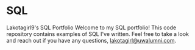 # SQL
Lakotagirl9's SQL Portfolio
Welcome to my SQL portfolio! This code repository contains examples of SQL I've written. Feel free to take a look and reach out if you have any questions, lakotagirl@uwalumni.com.
